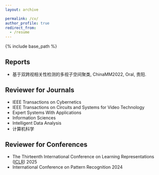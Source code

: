 ```yaml
---
layout: archive

permalink: /cv/
author_profile: true
redirect_from:
  - /resume
---
```


{% include base_path %}

## Reports
- 基于双跨视相关性检测的多视子空间聚类, ChinaMM2022, Oral, 贵阳.

## Reviewer for Journals
- IEEE Transactions on Cybernetics
- IEEE Transactions on Circuits and Systems for Video Technology
- Expert Systems With Applications
- Information Sciences
- Intelligent Data Analysis
- 计算机科学

## Reviewer for Conferences
- The Thirteenth International Conference on Learning Representations ([ICLR](https://iclr.cc/Conferences/2025)) 2025
- International Conference on Pattern Recognition 2024
